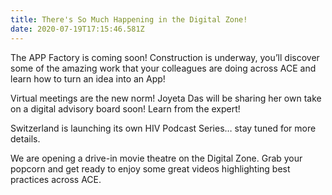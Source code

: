 ```yaml
---
title: There's So Much Happening in the Digital Zone!
date: 2020-07-19T17:15:46.581Z
---
```

The APP Factory is coming soon! Construction is underway, you’ll discover some of the amazing work that your colleagues are doing across ACE and learn how to turn an idea into an App!

Virtual meetings are the new norm! Joyeta Das will be sharing her own take on a digital advisory board soon! Learn from the expert!

Switzerland is launching its own HIV Podcast Series… stay tuned for more details.

We are opening a drive-in movie theatre on the Digital Zone. Grab your popcorn and get ready to enjoy some great videos highlighting best practices across ACE.